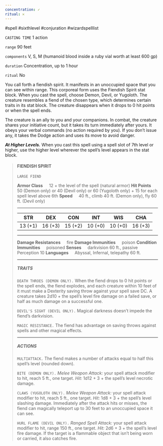 ```yaml
---
concentration: ✓
ritual: 𐄂
---
```

#spell #sixthlevel #conjuration #wizardspelllist

`CASTING TIME`
1 action

`range`
90 feet

`components`
V, S, M (humanoid blood inside a ruby vial worth at least 600 gp)

`duration`
Concentration, up to 1 hour

`ritual`
No

You call forth a fiendish spirit. It manifests in an unoccupied space that you can see within range. This corporeal form uses the Fiendish Spirit stat block. When you cast the spell, choose Demon, Devil, or Yugoloth. The creature resembles a fiend of the chosen type, which determines certain traits in its stat block. The creature disappears when it drops to 0 hit points or when the spell ends.

The creature is an ally to you and your companions. In combat, the creature shares your initiative count, but it takes its turn immediately after yours. It obeys your verbal commands (no action required by you). If you don’t issue any, it takes the Dodge action and uses its move to avoid danger.

**_At Higher Levels._** When you cast this spell using a spell slot of 7th level or higher, use the higher level wherever the spell’s level appears in the stat block.

> #### FIENDISH SPIRIT
> `LARGE FIEND`
> 
> **Armor Class**$\quad$ 12 + the level of the spell (natural armor)
> **Hit Points**$\quad$ 50 (Demon only) or 40 (Devil only) or 60 (Yugoloth only) + 15 for each spell level above 6th
> **Speed**$\quad$ 40 ft., climb 40 ft. (Demon only), fly 60 ft. (Devil only)
> <hr>
> 
> | **STR** | **DEX** | **CON** | **INT** | **WIS** | **CHA** |
> | :---: | :---: | :---: | :---: | :---: | :---: |
> | 13 (+1) | 16 (+3) | 15 (+2) | 10 (+0) | 10 (+0) | 16 (+3) |
> 
> <hr>
> 
> **Damage Resistances**$\quad$ fire
> **Damage Immunities**$\quad$ poison
> **Condition Immunities**$\quad$ poisoned
> **Senses**$\quad$ darkvision 60 ft., passive Perception 10
> **Languages**$\quad$ Abyssal, Infernal, telepathy 60 ft.
> 
> <hr>
> 
> ##### TRAITS
> `DEATH THROES (DEMON ONLY).` When the fiend drops to 0 hit points or the spell ends, the fiend explodes, and each creature within 10 feet of it must make a Dexterity saving throw against your spell save DC. A creature takes 2d10 + the spell’s level fire damage on a failed save, or half as much damage on a successful one.
> 
> `DEVIL'S SIGHT (DEVIL ONLY).` Magical darkness doesn’t impede the fiend’s darkvision.
> 
> `MAGIC RESISTANCE.` The fiend has advantage on saving throws against spells and other magical effects.
> <hr>
> 
> ##### ACTIONS
> `MULTIATTACK.` The fiend makes a number of attacks equal to half this spell’s level (rounded down).
> 
> `BITE (DEMON ONLY).` _Melee Weapon Attack:_ your spell attack modifier to hit, reach 5 ft., one target. _Hit:_ 1d12 + 3 + the spell’s level necrotic damage.
> 
> `CLAWS (YUGOLOTH ONLY).` _Melee Weapon Attack:_ your spell attack modifier to hit, reach 5 ft., one target. _Hit:_ 1d8 + 3 + the spell’s level slashing damage. Immediately after the attack hits or misses, the fiend can magically teleport up to 30 feet to an unoccupied space it can see.
> 
> `HURL FLAME (DEVIL ONLY).` _Ranged Spell Attack:_ your spell attack modifier to hit, range 150 ft., one target. _Hit:_ 2d6 + 3 + the spell’s level fire damage. If the target is a flammable object that isn’t being worn or carried, it also catches fire.